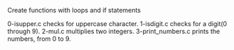 Create functions with loops and if statements


0-isupper.c checks for uppercase character.
1-isdigit.c checks for a digit(0 through 9).
2-mul.c  multiplies two integers.
3-print_numbers.c prints the numbers, from 0 to 9.
